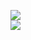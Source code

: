 [![](https://img.shields.io/badge/Made%20With-Github%20Spray-lightgrey.svg?style=for-the-badge&logo=github)](https://github.com/Annihil/github-spray#1725)  
[![](https://i.imgur.com/2DrTn0Z.gif)](https://github.com/Annihil/github-spray)